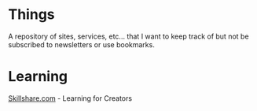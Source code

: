 # Things
A repository of sites, services, etc... that I want to keep track of but not be subscribed to newsletters or use bookmarks. 

# Learning
[Skillshare.com](http://www.skillshare.com) - Learning for Creators
